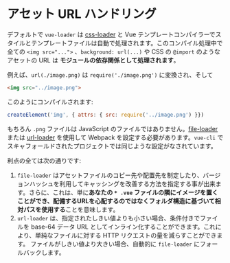 # アセット URL ハンドリング

デフォルトで `vue-loader` は [css-loader](https://github.com/webpack/css-loader) と Vue テンプレートコンパイラーでスタイルとテンプレートファイルは自動で処理されます。このコンパイル処理中で全ての `<img src="...">` 、`background: url(...)` や CSS の `@import` のようなアセットの URL は **モジュールの依存関係として処理されます**。

例えば、`url(./image.png)` は `require('./image.png')` に変換され、そして

``` html
<img src="../image.png">
```

このようにコンパイルされます:

``` js
createElement('img', { attrs: { src: require('../image.png') }})
```
もちろん `.png` ファイルは JavaScript のファイルではありません。[file-loader](https://github.com/webpack/file-loader) または [url-loader](https://github.com/webpack/url-loader) を使用して Webpack を設定する必要があります。`vue-cli` でスキャフォールドされたプロジェクトでは同じような設定がなされています。

利点の全ては次の通りです:

1. `file-loader` はアセットファイルのコピー先や配置先を制定したり、バージョンハッシュを利用してキャッシングを改善する方法を指定する事が出来ます。さらに、これは、単に**あなたの `* .vue` ファイルの隣にイメージを置くことができ、配備するURLを心配するのではなくフォルダ構造に基づいて相対パスを使用する**ことを意味します。
2. `url-loader` は、指定されたしきい値よりも小さい場合、条件付きでファイルを base-64 データ URL としてインライン化することができます。これにより、単純なファイルに対する HTTP リクエストの量を減らすことができます。 ファイルがしきい値より大きい場合、自動的に `file-loader` にフォールバックします。
